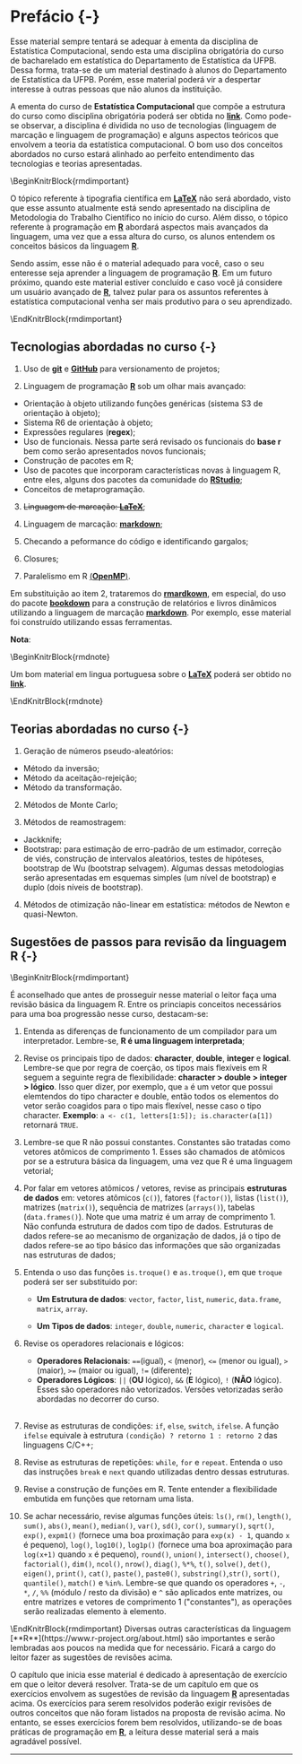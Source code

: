 # Prefácio {-}


Esse material sempre tentará se adequar à ementa da disciplina de Estatística Computacional, sendo esta uma disciplina obrigatória do curso de bacharelado em estatística do Departamento de Estatística da UFPB. Dessa forma, trata-se de um material destinado à alunos do Departamento de Estatística da UFPB. Porém, esse material poderá vir a despertar interesse à outras pessoas que não alunos da instituição.

A ementa do curso de **Estatística Computacional** que compõe a estrutura do curso como disciplina obrigatória poderá ser obtida no [**link**](http://www.de.ufpb.br/graduacao/obrigatorias/EstatisticaComputacional.pdf). Como pode-se observar, a disciplina é dividida no uso de tecnologias (linguagem de marcação e linguagem de programação) e alguns aspectos teóricos que envolvem a teoria da estatística computacional. O bom uso dos conceitos abordados no curso estará alinhado ao perfeito entendimento das tecnologias e teorias apresentadas.


\BeginKnitrBlock{rmdimportant}<div class="rmdimportant"><div class=text-justify>
O tópico referente à tipografia científica em [**LaTeX**](https://www.latex-project.org/) não será abordado, visto que esse assunto atualmente está sendo apresentado na disciplina de Metodologia do Trabalho Científico no início do curso. Além disso, o tópico referente à programação em [**R**](https://www.r-project.org/) abordará aspectos mais avançados da linguagem, uma vez que a essa altura do curso, os alunos entendem os conceitos básicos da linguagem [**R**](https://www.r-project.org/).

Sendo assim, esse não é o material adequado para você, caso o seu enteresse seja aprender a linguagem de programação [**R**](https://www.r-project.org/). Em um futuro próximo, quando este material estiver concluído e caso você já considere um usuário avançado de [**R**](https://www.r-project.org/), talvez pular para os assuntos referentes à estatística computacional venha ser mais produtivo para o seu aprendizado.
</div></div>\EndKnitrBlock{rmdimportant}

## Tecnologias abordadas no curso {-}

1. Uso de [**git**](https://git-scm.com/) e [**GitHub**](https://github.com/prdm0/aulas_computacional) para versionamento de projetos;

2. Linguagem de programação [**R**](https://www.r-project.org/) sob um olhar mais avançado:
  - Orientação à objeto utilizando funções genéricas (sistema S3 de orientação à objeto);
  - Sistema R6 de orientação à objeto;
  - Expressões regulares (**regex**);
  - Uso de funcionais. Nessa parte será revisado os funcionais do **base r** bem como serão apresentados novos funcionais;
  - Construção de pacotes em R;
  - Uso de pacotes que incorporam características novas à linguagem R, entre eles, alguns dos pacotes da comunidade do [**RStudio**](https://www.rstudio.com/);
  - Conceitos de metaprogramação.
  
3. ~~Linguagem de marcação: [**LaTeX**](https://www.latex-project.org/)~~;

4. Linguagem de marcação: [**markdown**](https://en.wikipedia.org/wiki/Markdown);

5. Checando a peformance do código e identificando gargalos;

6. Closures;

7. Paralelismo em R [(**OpenMP**)](https://pt.wikipedia.org/wiki/OpenMP).

Em substituição ao item 2, trataremos do [**rmardkown**](https://rmarkdown.rstudio.com/), em especial, do uso do pacote [**bookdown**](https://bookdown.org/) para a construção de relatórios e livros dinâmicos utilizando a linguagem de marcação [**markdown**](https://en.wikipedia.org/wiki/Markdown). Por exemplo, esse material foi construído utilizando essas ferramentas.

**Nota**:

\BeginKnitrBlock{rmdnote}<div class="rmdnote"><div class=text-justify>
Um bom material em lingua portuguesa sobre o [**LaTeX**](https://www.latex-project.org/) poderá ser obtido no [**link**](http://www.mat.ufpb.br/lenimar/textos/breve21pdf.zip).
</div>  </div>\EndKnitrBlock{rmdnote}

## Teorias abordadas no curso {-}

1. Geração de números pseudo-aleatórios:
  - Método da inversão;
  - Método da aceitação-rejeição;
  - Método da transformação.

2. Métodos de Monte Carlo;

3. Métodos de reamostragem:
  - Jackknife;
  - Bootstrap: para estimação de erro-padrão de um estimador, correção de viés, construção de intervalos aleatórios, testes de hipóteses, bootstrap de Wu (bootstrap selvagem). Algumas dessas metodologias serão apresentadas em esquemas simples (um nível de bootstrap) e duplo (dois níveis de bootstrap).

4. Métodos de otimização não-linear em estatística: métodos de Newton e quasi-Newton.

## Sugestões de passos para revisão da linguagem R {-} 

\BeginKnitrBlock{rmdimportant}<div class="rmdimportant"><div class=text-justify>
É aconselhado que antes de prosseguir nesse material o leitor faça uma revisão básica da linguagem R. Entre os princiapis conceitos necessários para uma boa progressão nesse curso, destacam-se:

1. Entenda as diferenças de funcionamento de um compilador para um interpretador. Lembre-se, **R é uma linguagem interpretada**;

2. Revise os principais tipo de dados: **character**, **double**, **integer** e **logical**. Lembre-se que por regra de coerção, os tipos mais flexíveis em R seguem a seguinte regra de flexibilidade: **character > double > integer > lógico**. Isso quer dizer, por exemplo, que `a` é um vetor que possui elemtendos do tipo character e double, então todos os elementos do vetor serão coagidos para o tipo mais flexível, nesse caso o tipo character. **Exemplo**: `a <- c(1, letters[1:5]); is.character(a[1])` retornará `TRUE`.

3. Lembre-se que R não possui constantes. Constantes são tratadas como vetores atômicos de comprimento 1. Esses são chamados de atômicos por se a estrutura básica da linguagem, uma vez que R é uma linguagem vetorial;

4. Por falar em vetores atômicos / vetores, revise as principais **estruturas de dados** em: vetores atômicos (`c()`), fatores (`factor()`), listas (`list()`), matrizes (`matrix()`), sequência de matrizes (`arrays()`), tabelas (`data.frames()`). Note que uma matriz é um array de comprimento 1. Não confunda estrutura de dados com tipo de dados. Estruturas de dados refere-se ao mecanismo de organização de dados, já o tipo de dados refere-se ao tipo básico das informações que são organizadas nas estruturas de dados;

5. Entenda o uso das funções `is.troque()` e `as.troque()`, em que `troque` poderá ser ser substituido por: 
  
     - **Um Estrutura de dados**: `vector`, `factor`, `list`, `numeric`, `data.frame`, `matrix`, `array`.  

     - **Um Tipos de dados**: `integer`, `double`, `numeric`, `character` e `logical`.
  
6. Revise os operadores relacionais e lógicos:
  
    - **Operadores Relacionais**: `==`(igual), `<` (menor), `<=` (menor ou igual), `>` (maior), `>=` (maior ou igual), `!=` (diferente);
    - **Operadores Lógicos**: `||` (**OU** lógico), `&&` (**E** lógico), `!` (**NÃO** lógico). Esses são operadores não vetorizados. Versões vetorizadas serão abordadas no decorrer do curso.</br></br>
  

7. Revise as estruturas de condições: `if`, `else`, `switch`, `ifelse`. A função `ifelse` equivale à estrutura `(condição) ? retorno 1 : retorno 2` das linguagens C/C++; 

8. Revise as estruturas de repetições: `while`, `for` e `repeat`. Entenda o uso das instruções `break` e `next` quando utilizadas dentro dessas estruturas.

9. Revise a construção de funções em R. Tente entender a flexibilidade embutida em funções que retornam uma lista. 

10. Se achar necessário, revise algumas funções úteis: `ls()`, `rm()`, `length()`, `sum()`, `abs()`, `mean()`, `median()`, `var()`, `sd()`, `cor()`, `summary()`, `sqrt()`, `exp()`, `expm1()` (fornece uma boa proximação para `exp(x) - 1`, quando `x` é pequeno), `log()`, `log10()`, `log1p()` (fornece uma boa aproximação para `log(x+1)` quando `x` é pequeno), `round()`, `union()`, `intersect()`, `choose()`, `factorial()`, `dim()`, `ncol()`, `nrow()`, `diag()`, `%*%`, `t()`, `solve()`, `det()`, `eigen()`, `print()`, `cat()`, `paste()`, `paste0()`, `substring()`,`str()`, `sort()`, `quantile()`, `match()` e `%in%`. Lembre-se que quando os operadores `+`, `-`, `*`, `/`, `%%` (módulo / resto da divisão) e `^` são aplicados ente matrizes, ou entre matrizes e vetores de comprimento 1 ("constantes"), as operações serão realizadas elemento à elemento.
</div></div>\EndKnitrBlock{rmdimportant}
Diversas outras características da linguagem [**R**](https://www.r-project.org/about.html) são importantes e serão lembradas aos poucos na medida que for necessário. Ficará a cargo do leitor fazer as sugestões de revisões acima.

O capítulo que inicia esse material é dedicado à apresentação de exercício em que o leitor deverá resolver. Trata-se de um capítulo em que os exercícios envolvem as sugestões de revisão da linguagem [**R**](https://www.r-project.org/about.html) apresentadas acima. Os exercícios para serem resolvidos poderão exigir revisões de outros conceitos que não foram listados na proposta de revisão acima. No entanto, se esses exercícios forem bem resolvidos, utilizando-se de boas práticas de programação em [**R**](https://www.r-project.org/about.html), a leitura desse material será a mais agradável possível.

-----
